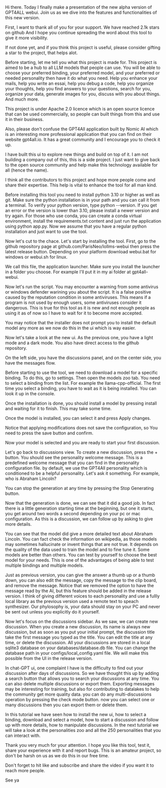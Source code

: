 Hi there. Today I finally make a presentation of the new alpha version of GPT4ALL webui.
Join us as we dive into the features and functionalities of this new version.

First, I want to thank all of you for your support. We have reached 2.1k stars on github And I hope you continue spreading the word about this tool to give it more visibility.

If not done yet, and if you think this project is useful, please consider gifting a star to the project, that helps alot.

Before starting, let me tell you what this project is made for. This project is aimed to be a hub to all LLM models that people can use. You will be able to choose your preferred binding, your preferred model, and your preferred or needed personality then have it do what you need. Help you enhance your mails, help you write an essai, help you debug a code, help you organize your thoughts, help you find answers to your questions, search for you, organize your data, generate images for you, discuss with you about things. And much more.


This project is under Apache 2.0 licence which is an open source licence that can be used commercially, so people can built things from this and use it in their business. 

Also, please don't confuse the GPT4All application built by Nomic AI which is an interesting more professional application that you can find on their website gpt4all.io. It has a great community and I encourage you to check it up. 

I have built this ui to explore new things and build on top of it. I am not building a company out of this, this is a side project. I just want to give back to the open source community and help make this technology available for all (hence the name).

I think all the contributors to this project and hope more people come and share their expertise. This help is vital to enhance the tool for all man kind.

Before installing this tool you need to install python 3.10 or higher as well as git. Make sure the python installation is in your path and you can call it from a terminal. To verify your python version, type python --version. If you get an error or the version is lower than 3.10, please install a newer version and try again. For those who use conda, you can create a conda virtual environment, install the requirements.txt content and just run the application using python app.py. Now we assume that you have a regular python installation and just want to use the tool.  



Now let's cut to the chace. Let's start by installing the tool.
First, go to the github repository page at github.com/ParisNeo/lollms-webui then press the latest release button. Depending on your platform download webui.bat for windows or webui.sh for linux.

We call this file, the application launcher. Make sure you install the launcher in a folder you choose. For example I'll put it in my ai folder at gpt4all-webui.

Now let's run the script.
You may encounter a warning from some antivirus or windows defender warining you about the script. It is a false positive caused by the reputation condition in some antiviruses. This means if a program is not used by enough users, some antiviruses consider it dangerous. This is true for this tool as it is new and not enough people as using it as of now so I have to wait for it to become more accepted.

You may notice that the installer does not prompt you to install the default model any more as we now do this in the ui which is way easier.

Now let's take a look at the new ui. As the previous one, you have a light mode and a dark mode. You also have direct access to the github repository.

On the left side, you have the discussions panel, and on the center side, you have the messages flow.

Before starting to use the tool, we need to download a model for a specific binding.
To do this, go to settings. Then open the models zoo tab.
You need to select a binding from the list. For example the llama-cpp-official. The first time you select a binding, you have to wait as it  is being installed. You can look it up in the console.

Once the installation is done, you should install a model by pressing install and waiting for it to finish.
This may take some time.

Once the model is installed, you can select it and press Apply changes.

Notice that applying modifications does not save the configuration, so You need to press the save button and confirm.

Now your model is selected and you are ready to start your first discussion.

Let's go back to discussions view. To create a new discussion, press the + button. You should see the personality welcome message. This is a predefined welcome message that you can find in the personality configuration file. by default, we use the GPT4All personality which is conditioned to be a helpful personality. Let's ask it something. For example, who is Abraham Lincoln?

You can stop the generation at any time by pressing the Stop Generating button.

Now that the generation is done, we can see that it did a good job. In fact there is a little generation starting time at the beginning, but one it starts, you get around two words a second depending on your pc or mac configuration. As this is a discussion, we can follow up by asking to give more details.

You can see that the model did give a more detailed text about Abraham Lincoln. You can fact check the information on wikipedia, as those models may sometimes hallucinate or invent things that are not true. It depends on the quality of the data used to train the model and to fine tune it. Some models are better than others. You can test by yourself to choose the best model for your needs. This is one of the advantages of being able to test multiple bindings and multiple models.


Just as previous version, you can give the answer a thumb up or a thumb down, you can also edit the message, copy the message to the clip board, and remove the message. Notice that we removed the option to have the message read by the AI, but this feature should be added in the release version. I think of giving different voices to each personality and use a fullly local library as the previous version used a remote text to speach synthesizer. Our phylosophy is, your data should stay on your PC and never be sent out unless you explicitly do it yourself.


Now let's focus on the discussions sidebar. As we saw, we can create new discussion. When you create a new discussion, its name is always new discussion, but as soon as you put your initial prompt, the discussion title take the first message you typed as the title. You can edit the title at any time, or delete the discussion. All your discussions are stored in a local sqlite3 database on your databases/database.db file. You can change the database path in your configs/local_config.yaml file. We will make this possible from the UI in the release version.

In chat-GPT ui, one complaint I have is the difficulty to find out your discussion after days of discussions. So we have thought this up by adding a search button that allows you to search your discussions at any time. You can also delete multiple discussions or export them. Exporting messages may be interesting for training, but also for contributing to datalakes to help the community get more quality data. you can do any multi-discussions operation by pressing the check mode button. now you can select one or many discussions then you can export them or delete them.

In this tutorial we have seen how to install the new ui, how to select a binding, download and select a model, how to start a discussion and follow up with more details, how to manipulate discussions.
In the next tutorial we will take a look at the personalities zoo and all the 250 personalities that you can interact with.

Thank you very much for your attention. I hope you like this tool, test it, share your experience with it and report bugs. This is an amateur project, so don't be harsh on us as we do this in our free time.

Don't forget to hit like and subscribe and share the video if you want it to reach more people.

See ya